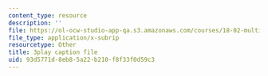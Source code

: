 ```yaml
---
content_type: resource
description: ''
file: https://ol-ocw-studio-app-qa.s3.amazonaws.com/courses/18-02-multivariable-calculus-fall-2007/93d5771d8eb85a22b210f8f33f0d59c3_tzoYhe3H5dM.vtt
file_type: application/x-subrip
resourcetype: Other
title: 3play caption file
uid: 93d5771d-8eb8-5a22-b210-f8f33f0d59c3
---
```

